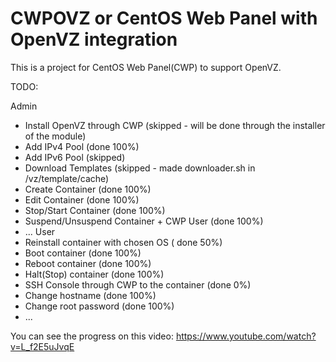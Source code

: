# CWPOVZ or CentOS Web Panel with OpenVZ integration
This is a project for CentOS Web Panel(CWP) to support OpenVZ.

TODO:

Admin
- Install OpenVZ through CWP (skipped - will be done through the installer of the module)
- Add IPv4 Pool (done 100%)
- Add IPv6 Pool (skipped)
- Download Templates (skipped - made downloader.sh in /vz/template/cache)
- Create Container (done 100%)
- Edit Container (done 100%)
- Stop/Start Container (done 100%)
- Suspend/Unsuspend Container + CWP User (done 100%)
- ...
User
- Reinstall container with chosen OS ( done 50%)
- Boot container (done 100%)
- Reboot container (done 100%)
- Halt(Stop) container (done 100%)
- SSH Console through CWP to the container (done 0%)
- Change hostname (done 100%)
- Change root password (done 100%)
- ...


You can see the progress on this video: https://www.youtube.com/watch?v=L_f2E5uJvqE
